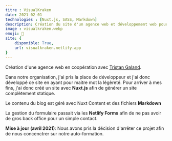 ```yaml
---
titre : VisualKraken
date: 2021-02-01
technologies : [Nuxt.js, SASS, Markdown]
description: Création du site d'un agence web et développement web pour cette dernière
image : visualkraken.webp
emoji: 🦑
site: {
    disponible: True,
    url: visualkraken.netlify.app
}
---
```


Création d'une agence web en coopération avec [Tristan Galand](https://galandtristan.be).

Dans notre organisation, j'ai pris la place de développeur et j'ai donc développé ce site en ayant pour maitre mot la légèreté. Pour arriver à mes fins, j'ai donc créé un site avec **Nuxt.js** afin de générer un site complètement statique.

Le contenu du blog est géré avec Nuxt Content et des fichiers **Markdown**

La gestion du formulaire passait via les **Netlify Forms** afin de ne pas avoir de gros back office pour un simple contact.

**Mise à jour (avril 2021)**: Nous avons pris la décision d'arrêter ce projet afin de nous concenctrer sur notre auto-formation.